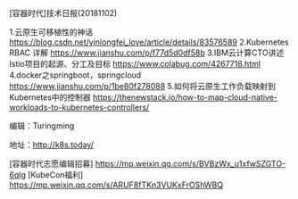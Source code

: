 [容器时代]技术日报(20181102)

1.云原生可移植性的神话 https://blog.csdn.net/yinlongfei_love/article/details/83576589
2.Kubernetes RBAC 详解 https://www.jianshu.com/p/f77d5d0df58b
3.IBM云计算CTO讲述Istio项目的起源、分工及目标 https://www.colabug.com/4267718.html
4.docker之springboot，springcloud https://www.jianshu.com/p/1be80f278088
5.如何将云原生工作负载映射到Kubernetes中的控制器 https://thenewstack.io/how-to-map-cloud-native-workloads-to-kubernetes-controllers/

编辑：Turingming

地址：http://k8s.today/

[容器时代志愿编辑招募] https://mp.weixin.qq.com/s/BVBzWx_u1xfwSZGTO-6qlg
[KubeCon福利] https://mp.weixin.qq.com/s/ARUF8fTKn3VUKxFrOShWBQ
